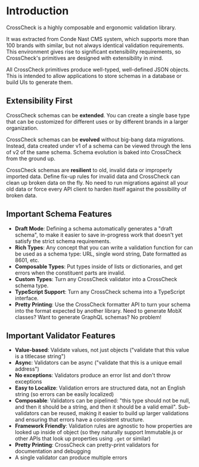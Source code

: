# Introduction

CrossCheck is a highly composable and ergonomic validation library.

It was extracted from Conde Nast CMS system, which supports more than 100 brands with similar, but not always identical validation requirements. This environment gives rise to significant extensibility requirements, so CrossCheck's primitives are designed with extensibility in mind.

All CrossCheck primitives produce well-typed, well-defined JSON objects. This is intended to allow applications to store schemas in a database or build UIs to generate them.

## Extensibility First

CrossCheck schemas can be **extended**. You can create a single base type that can be customized for different uses or by different brands in a larger organization.

CrossCheck schemas can be **evolved** without big-bang data migrations. Instead, data created under v1 of a schema can be viewed through the lens of v2 of the same schema. Schema evolution is baked into CrossCheck from the ground up.

CrossCheck schemas are **resilient** to old, invalid data or improperly imported data. Define fix-up rules for invalid data and CrossCheck can clean up broken data on the fly. No need to run migrations against all your old data or force every API client to harden itself against the possibility of broken data.

## Important Schema Features

- **Draft Mode**: Defining a schema automatically generates a "draft schema", to make it easier to save in-progress work that doesn't yet satisfy the strict schema requirements.
- **Rich Types**: Any concept that you can write a validation function for can be used as a schema type: URL, single word string, Date formatted as 8601, etc.
- **Composable Types**: Put types inside of lists or dictionaries, and get errors when the constituent parts are invalid.
- **Custom Types**: Turn any CrossCheck validator into a CrossCheck schema type.
- **TypeScript Support**: Turn any CrossCheck schema into a TypeScript interface.
- **Pretty Printing**: Use the CrossCheck formatter API to turn your schema into the format expected by another library. Need to generate MobX classes? Want to generate GraphQL schemas? No problem!

## Important Validator Features

- **Value-based**: Validate values, not just objects ("validate that this value is a titlecase string")
- **Async**: Validators can be async ("validate that this is a unique email address")
- **No exceptions**: Validators produce an error list and don't throw exceptions
- **Easy to Localize**: Validation errors are structured data, not an English string (so errors can be easily localized)
- **Composable**: Validators can be pipelined: "this type should not be null, and then it should be a string, and then it should be a valid email". Sub-validators can be reused, making it easier to build up larger validations and ensuring that errors have a consistent structure.
- **Framework Friendly**: Validation rules are agnostic to how properties are looked up inside of object (so they naturally support Immutable.js or other APIs that look up properties using `.get` or similar)
- **Pretty Printing**: CrossCheck can pretty-print validators for documentation and debugging
- A single validator can produce multiple errors
